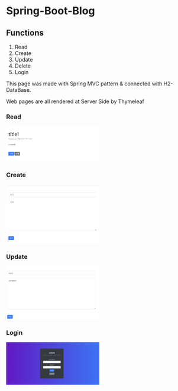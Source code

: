 # Spring-Boot-Blog

 ## Functions
1. Read
2. Create
3. Update
4. Delete
5. Login

This page was made with Spring MVC pattern & connected with H2-DataBase.

Web pages are all rendered at Server Side by Thymeleaf

### Read

<img src = "https://raw.githubusercontent.com/bell-person-ii/Spring-Boot-Blog/master/img/%EA%B8%80%20%EC%A1%B0%ED%9A%8C.png" width="50%" height="50%"/>

### Create
<img src="https://raw.githubusercontent.com/bell-person-ii/Spring-Boot-Blog/master/img/%EA%B8%80%20%EB%93%B1%EB%A1%9D.png" width="50%" height="50%"/>

### Update
<img src = "https://github.com/bell-person-ii/Spring-Boot-Blog/blob/master/img/%EA%B8%80%20%EC%88%98%EC%A0%95.png" width="50%" height="50%"/>

### Login
<img src = "https://raw.githubusercontent.com/bell-person-ii/Spring-Boot-Blog/master/img/%EB%A1%9C%EA%B7%B8%EC%9D%B8%20%ED%8E%98%EC%9D%B4%EC%A7%80.png" width="50%" height="50%"/>

